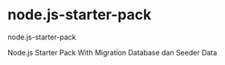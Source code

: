 # node.js-starter-pack
node.js-starter-pack

Node.js Starter Pack With Migration Database dan Seeder Data
